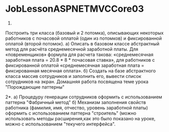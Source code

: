 # JobLessonASPNETMVCCore03

1.
Построить три класса (базовый и 2 потомка), описывающих некоторых работников с почасовой оплатой (один из потомков) 
и фиксированной оплатой (второй потомок). 
а) Описать в базовом классе абстрактный метод для расчёта среднемесячной заработной платы. 
Для «повременщиков» формула для расчета такова: «среднемесячная заработная плата = 20.8 * 8 * почасовая ставка», 
для работников с фиксированной оплатой «среднемесячная заработная плата = фиксированная месячная оплата». 
б) Создать на базе абстрактного класса массив сотрудников и заполнить его, вывести список сотрудников на экран.
Домашняя работа посвящена теме урока "Порождающие паттерны"

2*.
a) Процедуру генерации сотрудников оформить с использованием паттерна "Фабричный метод"
б) Механизм заполнения свойств работника (фамилия, имя, отчество, уровень заработной платы) оформить с использованием паттерна "строитель" 
(можно использовать методы расширения,как это было показано на уроке, можно с использованием "текучего интерфейса".